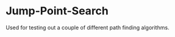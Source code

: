 Jump-Point-Search
=================

Used for testing out a couple of different path finding algorithms.
